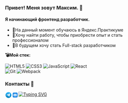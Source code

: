 ### Привет! Меня зовут Максим. 👋
#### Я начинающий фронтенд разработчик.

- 💪На данный момент обучаюсь в Яндекс.Практикуме
- 📄Хочу найти работу, чтобы приобрести опыт и стать профессионалом
- 🍙В будущем хочу стать Full-stack разработчиком

**💣Мой стек:**


![HTML5](https://img.shields.io/badge/html5-%23E34F26.svg?style=for-the-badge&logo=html5&logoColor=white)
![CSS3](https://img.shields.io/badge/css3-%231572B6.svg?style=for-the-badge&logo=css3&logoColor=white)
![JavaScript](https://img.shields.io/badge/javascript-%23323330.svg?style=for-the-badge&logo=javascript&logoColor=%23F7DF1E)
![React](https://img.shields.io/badge/react-%2320232a.svg?style=for-the-badge&logo=react&logoColor=%2361DAFB)  
![Git](https://img.shields.io/badge/git-%23F05033.svg?style=for-the-badge&logo=git&logoColor=white)
![Webpack](https://img.shields.io/badge/webpack-%238DD6F9.svg?style=for-the-badge&logo=webpack&logoColor=black)

### Контакты 📩
<a href="https://t.me/troshenkovmaksim">
  <img align="left" alt="Troshenkov Telegram" width="22px" src="./icon/telegram.svg" />
</a>
<a href="mailto:MaksTheMoscow@yandex.ru">
  <img align="left" alt="Troshenkov Mail" width="22px" src="./icon/mail.svg" />
</a>  
  
  
  
[![Typing SVG](https://readme-typing-svg.demolab.com?font=Fira+Code&size=14&pause=100&color=3BB08F&width=435&lines=%D0%AF+%D0%BB%D1%8E%D0%B1%D0%BB%D1%8E+JS%2C+%D0%BD%D0%BE+%D0%BA%D0%BE%D1%82%D0%B8%D0%BA%D0%BE%D0%B2+%D1%81%D0%B8%D0%BB%D1%8C%D0%BD%D0%B5%D0%B5.;%D0%A0%D0%B0%D0%B1%D0%BE%D1%82%D0%B0%D0%B5%D1%82%3F+%D0%9D%D0%B5+%D1%82%D1%80%D0%BE%D0%B3%D0%B0%D0%B9.;%D0%9B%D0%B5%D0%BD%D1%8C+%E2%80%94+%D0%B3%D0%BB%D0%B0%D0%B2%D0%BD%D0%BE%D0%B5+%D0%B4%D0%BE%D1%81%D1%82%D0%BE%D0%B8%D0%BD%D1%81%D1%82%D0%B2%D0%BE+%D0%BF%D1%80%D0%BE%D0%B3%D1%80%D0%B0%D0%BC%D0%BC%D0%B8%D1%81%D1%82%D0%B0.;5+%2B+5+%3D+55)](https://git.io/typing-svg)
